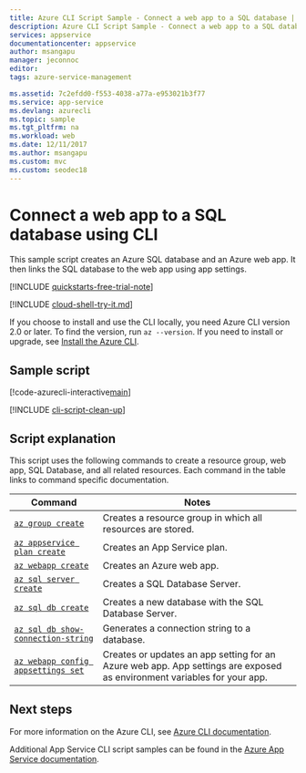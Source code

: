 ```yaml
---
title: Azure CLI Script Sample - Connect a web app to a SQL database | Microsoft Docs
description: Azure CLI Script Sample - Connect a web app to a SQL database
services: appservice
documentationcenter: appservice
author: msangapu
manager: jeconnoc
editor: 
tags: azure-service-management

ms.assetid: 7c2efdd0-f553-4038-a77a-e953021b3f77
ms.service: app-service
ms.devlang: azurecli
ms.topic: sample
ms.tgt_pltfrm: na
ms.workload: web
ms.date: 12/11/2017
ms.author: msangapu
ms.custom: mvc
ms.custom: seodec18
---
```


# Connect a web app to a SQL database using CLI

This sample script creates an Azure SQL database and an Azure web app. It then links the SQL database to the web app using app settings.

[!INCLUDE [quickstarts-free-trial-note](../../../includes/quickstarts-free-trial-note.md)]

[!INCLUDE [cloud-shell-try-it.md](../../../includes/cloud-shell-try-it.md)]

If you choose to install and use the CLI locally, you need Azure CLI version 2.0 or later. To find the version, run `az --version`. If you need to install or upgrade, see [Install the Azure CLI]( /cli/azure/install-azure-cli).

## Sample script

[!code-azurecli-interactive[main](../../../cli_scripts/app-service/connect-to-sql/connect-to-sql.sh?highlight=9-10 "SQL Database")]

[!INCLUDE [cli-script-clean-up](../../../includes/cli-script-clean-up.md)]

## Script explanation

This script uses the following commands to create a resource group, web app, SQL Database, and all related resources. Each command in the table links to command specific documentation.

| Command | Notes |
|---|---|
| [`az group create`](/cli/azure/group?view=azure-cli-latest#az-group-create) | Creates a resource group in which all resources are stored. |
| [`az appservice plan create`](/cli/azure/appservice/plan?view=azure-cli-latest#az-appservice-plan-create) | Creates an App Service plan. |
| [`az webapp create`](/cli/azure/webapp?view=azure-cli-latest#az-webapp-create) | Creates an Azure web app. |
| [`az sql server create`](/cli/azure/sql/server?view=azure-cli-latest#az-sql-server-create) | Creates a SQL Database Server.  |
| [`az sql db create`](/cli/azure/sql/db?view=azure-cli-latest#az-sql-db-create) | Creates a new database with the SQL Database Server. |
| [`az sql db show-connection-string`](/cli/azure/sql/db?view=azure-cli-latest#az-sql-db-show-connection-string) | Generates a connection string to a database. |
| [`az webapp config appsettings set`](/cli/azure/webapp/config/appsettings?view=azure-cli-latest#az-webapp-config-appsettings-set) | Creates or updates an app setting for an Azure web app. App settings are exposed as environment variables for your app. |

## Next steps

For more information on the Azure CLI, see [Azure CLI documentation](https://docs.microsoft.com/cli/azure).

Additional App Service CLI script samples can be found in the [Azure App Service documentation](../app-service-cli-samples.md).
